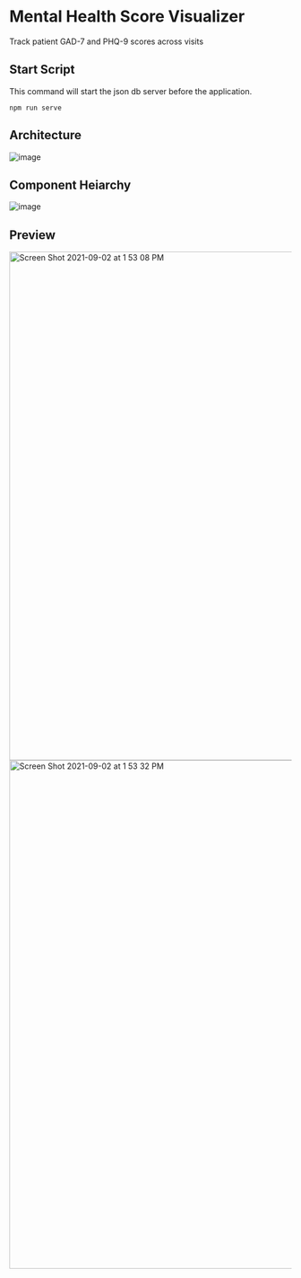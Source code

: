 # Mental Health Score Visualizer

Track patient GAD-7 and PHQ-9 scores across visits

## Start Script

This command will start the json db server before the application.
```
npm run serve
```
## Architecture 
![image](https://user-images.githubusercontent.com/26946125/131914974-76c437cd-20ee-4c7c-88d4-26208d2e10c2.png)

## Component Heiarchy
![image](https://user-images.githubusercontent.com/26946125/131915172-20be9111-75e9-4333-8973-03491c888733.png)

## Preview
<img width="906" alt="Screen Shot 2021-09-02 at 1 53 08 PM" src="https://user-images.githubusercontent.com/26946125/131914595-b9a75fa3-57ea-43ae-96a0-4b87e5ee0e0b.png">
<img width="906" alt="Screen Shot 2021-09-02 at 1 53 32 PM" src="https://user-images.githubusercontent.com/26946125/131914661-d0cb0f6a-c21e-40b7-b635-e1251c9c9ffc.png">



